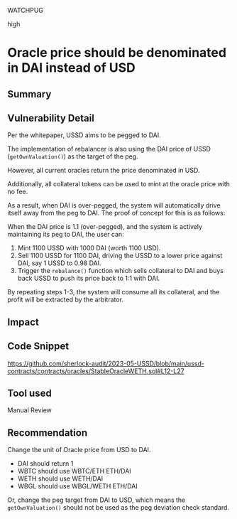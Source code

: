 WATCHPUG

high

# Oracle price should be denominated in DAI instead of USD

## Summary

## Vulnerability Detail

Per the whitepaper, USSD aims to be pegged to DAI.

The implementation of rebalancer is also using the DAI price of USSD (`getOwnValuation()`) as the target of the peg.

However, all current oracles return the price denominated in USD.

Additionally, all collateral tokens can be used to mint at the oracle price with no fee.

As a result, when DAI is over-pegged, the system will automatically drive itself away from the peg to DAI. The proof of concept for this is as follows:

When the DAI price is 1.1 (over-pegged), and the system is actively maintaining its peg to DAI, the user can:

1. Mint 1100 USSD with 1000 DAI (worth 1100 USD).
2. Sell 1100 USSD for 1100 DAI, driving the USSD to a lower price against DAI, say 1 USSD to 0.98 DAI.
3. Trigger the `rebalance()` function which sells collateral to DAI and buys back USSD to push its price back to 1:1 with DAI.

By repeating steps 1-3, the system will consume all its collateral, and the profit will be extracted by the arbitrator.

## Impact

## Code Snippet

https://github.com/sherlock-audit/2023-05-USSD/blob/main/ussd-contracts/contracts/oracles/StableOracleWETH.sol#L12-L27

## Tool used

Manual Review

## Recommendation

Change the unit of Oracle price from USD to DAI.

- DAI should return 1
- WBTC should use WBTC/ETH ETH/DAI
- WETH should use WETH/DAI
- WBGL should use WBGL/WETH ETH/DAI

Or, change the peg target from DAI to USD, which means the `getOwnValuation()` should not be used as the peg deviation check standard.